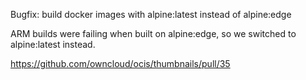 Bugfix: build docker images with alpine:latest instead of alpine:edge

ARM builds were failing when built on alpine:edge, so we switched to alpine:latest instead.

https://github.com/owncloud/ocis/thumbnails/pull/35
